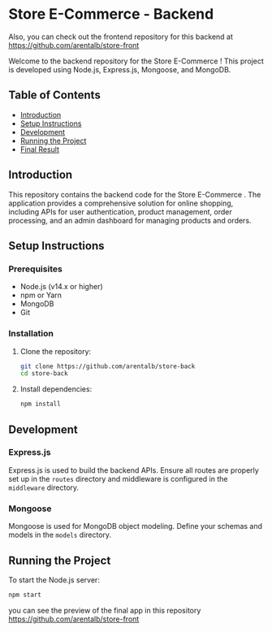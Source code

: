 # Store E-Commerce  - Backend
Also, you can check out the frontend repository for this backend at https://github.com/arentalb/store-front

Welcome to the backend repository for the Store E-Commerce ! This project is developed using Node.js, Express.js, Mongoose, and MongoDB.

## Table of Contents

- [Introduction](#introduction)
- [Setup Instructions](#setup-instructions)
- [Development](#development)
- [Running the Project](#running-the-project)
- [Final Result](#final-result)

## Introduction

This repository contains the backend code for the Store E-Commerce . The application provides a comprehensive solution for online shopping, including APIs for user authentication, product management, order processing, and an admin dashboard for managing products and orders.

## Setup Instructions

### Prerequisites

- Node.js (v14.x or higher)
- npm or Yarn
- MongoDB
- Git

### Installation

1. Clone the repository:
    ```bash
    git clone https://github.com/arentalb/store-back
    cd store-back
    ```
2. Install dependencies:
    ```bash
    npm install
    ```

## Development

### Express.js

Express.js is used to build the backend APIs. Ensure all routes are properly set up in the `routes` directory and middleware is configured in the `middleware` directory.

### Mongoose

Mongoose is used for MongoDB object modeling. Define your schemas and models in the `models` directory.

## Running the Project

To start the Node.js server:

```bash
npm start
```

you can see the preview of the final app in this repository https://github.com/arentalb/store-front
